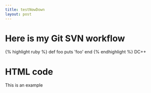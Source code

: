 ```yaml
--- 
title: testNowDown
layout: post
---
```


Here is my Git SVN workflow
======

{% highlight ruby %} 
def foo
  puts 'foo'
end
{% endhighlight %}
DC++
	<h1>HTML code</h1>
	<p class="some">This is an example</p>
